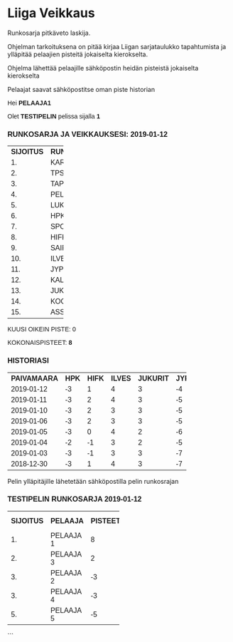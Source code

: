 # Liiga Veikkaus

Runkosarja pitkäveto laskija.

Ohjelman tarkoituksena on pitää kirjaa Liigan sarjataulukko tapahtumista ja ylläpitää pelaajien pisteitä jokaiselta kierokselta.

Ohjelma lähettää pelaajille sähköpostin heidän pisteistä jokaiselta kierokselta

Pelaajat saavat sähköpostitse oman piste historian

<html><head>
<meta http-equiv="Content-Type" content="text/html; charset=iso-8859-1"></head>
<body>
<font face="Arial"><p>Hei <b>PELAAJA1</b></p>
<p>Olet <b>TESTIPELIN</b> pelissa sijalla <b>1</b></p>
<p> </p>
<h3>RUNKOSARJA JA VEIKKAUKSESI: 2019-01-12</h3><table style="width:25%">
<tr align="left">
<th>SIJOITUS</th>
<th>RUNKOSARJA</th>
<th>VEIKKAUKSESI</th>
<th>PISTEET</th>
</tr>
<tr>
<td>1.</td>
<td>KARPAT</td>
<td>TAPPARA</td>
<td>3</td>
</tr>
<tr>
<td>2.</td>
<td>TPS</td>
<td>KARPAT</td>
<td>4</td>
</tr>
<tr>
<td>3.</td>
<td>TAPPARA</td>
<td>TPS</td>
<td>4</td>
</tr>
<tr>
<td>4.</td>
<td>PELICANS</td>
<td>JYP</td>
<td>-4</td>
</tr>
<tr>
<td>5.</td>
<td>LUKKO</td>
<td>HIFK</td>
<td>1</td>
</tr>
<tr>
<td>6.</td>
<td>HPK</td>
<td>PELICANS</td>
<td>3</td>
</tr>
<tr>
<td>7.</td>
<td>SPORT</td>
<td>LUKKO</td>
<td>2</td>
</tr>
<tr>
<td>8.</td>
<td>HIFK</td>
<td>KOOKOO</td>
<td>-3</td>
</tr>
<tr>
<td>9.</td>
<td>SAIPA</td>
<td>ASSAT</td>
<td>-3</td>
</tr>
<tr>
<td>10.</td>
<td>ILVES</td>
<td>ILVES</td>
<td>4</td>
</tr>
<tr>
<td>11.</td>
<td>JYP</td>
<td>SPORT</td>
<td>-1</td>
</tr>
<tr>
<td>12.</td>
<td>KALPA</td>
<td>HPK</td>
<td>-3</td>
</tr>
<tr>
<td>13.</td>
<td>JUKURIT</td>
<td>JUKURIT</td>
<td>3</td>
</tr>
<tr>
<td>14.</td>
<td>KOOKOO</td>
<td>SAIPA</td>
<td>-2</td>
</tr>
<tr>
<td>15.</td>
<td>ASSAT</td>
<td>KALPA</td>
<td>0</td>
</tr></table>

<p>KUUSI OIKEIN PISTE: 0</p>
<p>KOKONAISPISTEET: <b>8</b></p>
<p> </p>
<h3>HISTORIASI</h3>
<table table="" style="width:80%">
<tr align="left">
<th>PAIVAMAARA</th>
<th>HPK</th>
<th>HIFK</th>
<th>ILVES</th>
<th>JUKURIT</th>
<th>JYP</th>
<th>KALPA</th>
<th>KOOKOO</th>
<th>KARPAT</th>
<th>LUKKO</th>
<th>PELICANS</th>
<th>SAIPA</th>
<th>SPORT</th>
<th>TAPPARA</th>
<th>TPS</th>
<th>ASSAT</th>
<th>KUUSI_OIKEIN</th>
<th>KOKONAISPISTEET</th>
</tr>
<tr>
<td>2019-01-12</td>
<td align:?center?="">-3</td>
<td>1</td>
<td>4</td>
<td>3</td>
<td>-4</td>
<td>0</td>
<td>-3</td>
<td>4</td>
<td>2</td>
<td>3</td>
<td>-2</td>
<td>-1</td>
<td>3</td>
<td>4</td>
<td>-3</td>
<td>0</td>
<td>8</td>
</tr>
<tr>
<td>2019-01-11</td>
<td align:?center?="">-3</td>
<td>2</td>
<td>4</td>
<td>3</td>
<td>-5</td>
<td>-1</td>
<td>-3</td>
<td>4</td>
<td>1</td>
<td>4</td>
<td>-3</td>
<td>1</td>
<td>3</td>
<td>4</td>
<td>-3</td>
<td>0</td>
<td>8</td>
</tr>
<tr>
<td>2019-01-10</td>
<td align:?center?="">-3</td>
<td>2</td>
<td>3</td>
<td>3</td>
<td>-5</td>
<td>-1</td>
<td>-3</td>
<td>4</td>
<td>2</td>
<td>3</td>
<td>-1</td>
<td>0</td>
<td>3</td>
<td>4</td>
<td>-3</td>
<td>0</td>
<td>8</td>
</tr>
<tr>
<td>2019-01-06</td>
<td align:?center?="">-3</td>
<td>2</td>
<td>3</td>
<td>3</td>
<td>-5</td>
<td>-1</td>
<td>-3</td>
<td>4</td>
<td>2</td>
<td>3</td>
<td>-1</td>
<td>0</td>
<td>3</td>
<td>4</td>
<td>-3</td>
<td>0</td>
<td>8</td>
</tr>
<tr>
<td>2019-01-05</td>
<td align:?center?="">-3</td>
<td>0</td>
<td>4</td>
<td>2</td>
<td>-6</td>
<td>-1</td>
<td>-1</td>
<td>4</td>
<td>2</td>
<td>3</td>
<td>-3</td>
<td>-1</td>
<td>3</td>
<td>4</td>
<td>-3</td>
<td>0</td>
<td>4</td>
</tr>
<tr>
<td>2019-01-04</td>
<td align:?center?="">-2</td>
<td>-1</td>
<td>3</td>
<td>2</td>
<td>-5</td>
<td>-1</td>
<td>-2</td>
<td>4</td>
<td>2</td>
<td>3</td>
<td>-3</td>
<td>-2</td>
<td>3</td>
<td>4</td>
<td>-3</td>
<td>0</td>
<td>2</td>
</tr>
<tr>
<td>2019-01-03</td>
<td align:?center?="">-3</td>
<td>-1</td>
<td>3</td>
<td>3</td>
<td>-7</td>
<td>-1</td>
<td>-1</td>
<td>4</td>
<td>1</td>
<td>4</td>
<td>-4</td>
<td>0</td>
<td>3</td>
<td>4</td>
<td>-3</td>
<td>0</td>
<td>2</td>
</tr>
<tr>
<td>2018-12-30</td>
<td align:?center?="">-3</td>
<td>1</td>
<td>4</td>
<td>3</td>
<td>-7</td>
<td>-1</td>
<td>-1</td>
<td>4</td>
<td>0</td>
<td>4</td>
<td>-4</td>
<td>1</td>
<td>2</td>
<td>4</td>
<td>-3</td>
<td>0</td>
<td>4</td>
</tr>
</table>
</font>
</body>
</html>

Pelin ylläpitäjille lähetetään sähköpostilla pelin runkosrajan

<html>
<head>
<meta http-equiv="Content-Type" content="text/html; charset=us-ascii"></head>
<body>
<font face="Arial"><h3>TESTIPELIN RUNKOSARJA 2019-01-12</h3>
<table style="width:50%">
<tr align="left">
<th>SIJOITUS</th>
<th>PELAAJA</th>
<th>PISTEET</th>
<th>PISTE MUUTOS</th>
</tr>
<tr>
<td>1.</td>
<td>PELAAJA 1</td>
<td>8</td>
<td>&#43;0</td>
</tr>
<tr>
<td>2.</td>
<td>PELAAJA 3</td>
<td>2</td>
<td>-4</td>
</tr>
<tr>
<td>3.</td>
<td>PELAAJA 2</td>
<td>-3</td>
<td>-2</td>
</tr>
<tr>
<td>3.</td>
<td>PELAAJA 4</td>
<td>-3</td>
<td>-4</td>
</tr>
<tr>
<td>5.</td>
<td>PELAAJA 5</td>
<td>-5</td>
<td>-4</td>
</tr>
</table>
<p> </p>
</font>
</body>
</html>
```